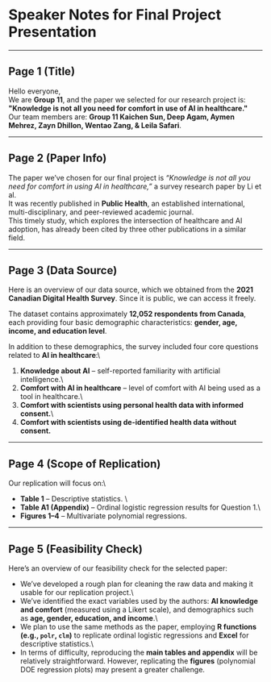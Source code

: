 # Speaker Notes for Final Project Presentation

------------------------------------------------------------------------

## Page 1 (Title)

Hello everyone,\
We are **Group 11**, and the paper we selected for our research project is:\
**"Knowledge is not all you need for comfort in use of AI in healthcare."**\
Our team members are: **Group 11 Kaichen Sun, Deep Agam, Aymen Mehrez, Zayn Dhillon, Wentao Zang, & Leila Safari**.

------------------------------------------------------------------------

## Page 2 (Paper Info)

The paper we’ve chosen for our final project is *“Knowledge is not all you need for comfort in using AI in healthcare,”* a survey research paper by Li et al.\
It was recently published in **Public Health**, an established international, multi-disciplinary, and peer-reviewed academic journal.\
This timely study, which explores the intersection of healthcare and AI adoption, has already been cited by three other publications in a similar field.

------------------------------------------------------------------------

## Page 3 (Data Source)

Here is an overview of our data source, which we obtained from the **2021 Canadian Digital Health Survey**. Since it is public, we can access it freely.

The dataset contains approximately **12,052 respondents from Canada**, each providing four basic demographic characteristics: **gender, age, income, and education level**.

In addition to these demographics, the survey included four core questions related to **AI in healthcare**:\
1. **Knowledge about AI** – self-reported familiarity with artificial intelligence.\
2. **Comfort with AI in healthcare** – level of comfort with AI being used as a tool in healthcare.\
3. **Comfort with scientists using personal health data with informed consent.**\
4. **Comfort with scientists using de-identified health data without consent.**

------------------------------------------------------------------------

## Page 4 (Scope of Replication)

Our replication will focus on:\
- **Table 1** – Descriptive statistics. \
- **Table A1 (Appendix)** – Ordinal logistic regression results for Question 1.\
- **Figures 1–4** – Multivariate polynomial regressions.

------------------------------------------------------------------------

## Page 5 (Feasibility Check)

Here’s an overview of our feasibility check for the selected paper:

-   We’ve developed a rough plan for cleaning the raw data and making it usable for our replication project.\
-   We’ve identified the exact variables used by the authors: **AI knowledge and comfort** (measured using a Likert scale), and demographics such as **age, gender, education, and income**.\
-   We plan to use the same methods as the paper, employing **R functions (e.g., `polr`, `clm`)** to replicate ordinal logistic regressions and **Excel** for descriptive statistics.\
-   In terms of difficulty, reproducing the **main tables and appendix** will be relatively straightforward. However, replicating the **figures** (polynomial DOE regression plots) may present a greater challenge.
